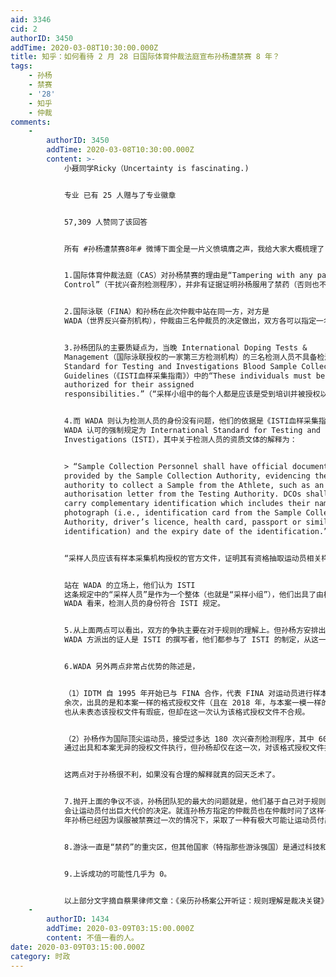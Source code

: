 ```yaml
---
aid: 3346
cid: 2
authorID: 3450
addTime: 2020-03-08T10:30:00.000Z
title: 知乎：如何看待 2 月 28 日国际体育仲裁法庭宣布孙杨遭禁赛 8 年？
tags:
    - 孙杨
    - 禁赛
    - '28'
    - 知乎
    - 仲裁
comments:
    -
        authorID: 3450
        addTime: 2020-03-08T10:30:00.000Z
        content: >-
            小聂同学Ricky（Uncertainty is fascinating.)


            专业 已有 25 人赠与了专业徽章


            57,309 人赞同了该回答


            所有 #孙杨遭禁赛8年# 微博下面全是一片义愤填膺之声，我给大家大概梳理了 9 点，你们看完再做评判。


            1.国际体育仲裁法庭（CAS）对孙杨禁赛的理由是“Tampering with any part of Doping
            Control”（干扰兴奋剂检测程序），并非有证据证明孙杨服用了禁药（否则也不会裁定他之前的比赛成绩有效）。


            2.国际泳联（FINA）和孙杨在此次仲裁中站在同一方，对方是
            WADA（世界反兴奋剂机构），仲裁由三名仲裁员的决定做出，双方各可以指定一名仲裁员，第三名仲裁员（即仲裁庭主席）由CAS上诉部主席指定。


            3.孙杨团队的主要质疑点为，当晚 International Doping Tests &
            Management（国际泳联授权的一家第三方检测机构）的三名检测人员不具备检测资质。他们怀疑的依据是 International
            Standard for Testing and Investigations Blood Sample Collection
            Guidelines（《ISTI血样采集指南》）中的“These individuals must be trained and
            authorized for their assigned
            responsibilities.”（“采样小组中的每个人都是应该是受到培训并被授权以实施其各自分配的职能”）。


            4.而 WADA 则认为检测人员的身份没有问题，他们的依据是《ISTI血样采集指南》只是一份指导性的建议，并不是具有强制效力的规定，而
            WADA 认可的强制规定为 International Standard for Testing and
            Investigations（ISTI），其中关于检测人员的资质文体的解释为：


            > “Sample Collection Personnel shall have official documentation,
            provided by the Sample Collection Authority, evidencing their
            authority to collect a Sample from the Athlete, such as an
            authorisation letter from the Testing Authority. DCOs shall also
            carry complementary identification which includes their name and
            photograph (i.e., identification card from the Sample Collection
            Authority, driver’s licence, health card, passport or similar valid
            identification) and the expiry date of the identification.”


            “采样人员应该有样本采集机构授权的官方文件，证明其有资格抽取运动员相关样本。样本采集人员应该携带包含其姓名和照片能够证明其身份并在有效期之内的证件（如样本采集机构的身份卡、驾照、医保卡、护照或类似证件）。”


            站在 WADA 的立场上，他们认为 ISTI
            这条规定中的“采样人员”是作为一个整体（也就是“采样小组”），他们出具了由检测机构（FINA）向采样机构（IDTM）发出的一份授权文件，另外的两名检测人员（血检官和尿检官）分别出示了护士资格证和身份证。在
            WADA 看来，检测人员的身份符合 ISTI 规定。


            5.从上面两点可以看出，双方的争执主要在对于规则的理解上。但孙杨方安排出庭的证人都是“事实证人”（证明现场发生具体事件的证人），对规则的理解并没有什么实际用处。而
            WADA 方派出的证人是 ISTI 的撰写者，他们都参与了 ISTI 的制定，从这一点上来说，WADA 就占据了主动。


            6.WADA 另外两点非常占优势的陈述是，


            （1）IDTM 自 1995 年开始已与 FINA 合作，代表 FINA 对运动员进行样本采集共计 19000
            余次，出具的是和本案一样的格式授权文件（且在 2018 年，与本案一模一样的格式授权文件被使用过逾 3000 次），FINA
            也从未表态该授权文件有瑕疵，但却在这一次认为该格式授权文件不合规。


            （2）孙杨作为国际顶尖运动员，接受过多达 180 次兴奋剂检测程序，其中 60 次由 IDTM
            通过出具和本案无异的授权文件执行，但孙杨却仅在这一次，对该格式授权文件提出质疑。


            这两点对于孙杨很不利，如果没有合理的解释就真的回天乏术了。


            7.抛开上面的争议不谈，孙杨团队犯的最大的问题就是，他们基于自己对于规则的理解（有可能不准确）就采取了一个 100%
            会让运动员付出巨大代价的决定。就连孙杨方指定的仲裁员也在仲裁时问了这样一个问题：“如果万一你们对于规则的理解有偏差，特别是在 2014
            年孙杨已经因为误服被禁赛过一次的情况下，采取了一种有极大可能让运动员付出巨大代价的行为，你们在行动前是否曾经有一秒钟想过这个问题？”


            8.游泳一直是“禁药”的重灾区，但其他国家（特指那些游泳强国）是通过科技和政治的手段来规避风险。一是研发现有检测手段无法检测出来的能提高运动员成绩的药物，二是通过本国在国际单项体育组织或者国际反兴奋剂机构中的“人脉”或“能力”为某些特殊药品开设“白名单”。


            9.上诉成功的可能性几乎为 0。


            以上部分文字摘自蔡果律师文章：《亲历孙杨案公开听证：规则理解是裁决关键》[http://t.cn/AisYE8QV](http://t.cn/AisYE8QV)，里面有更多听证会细节，大家可以仔细看看。
    -
        authorID: 1434
        addTime: 2020-03-09T03:15:00.000Z
        content: 不值一看的人。
date: 2020-03-09T03:15:00.000Z
category: 时政
---
```



